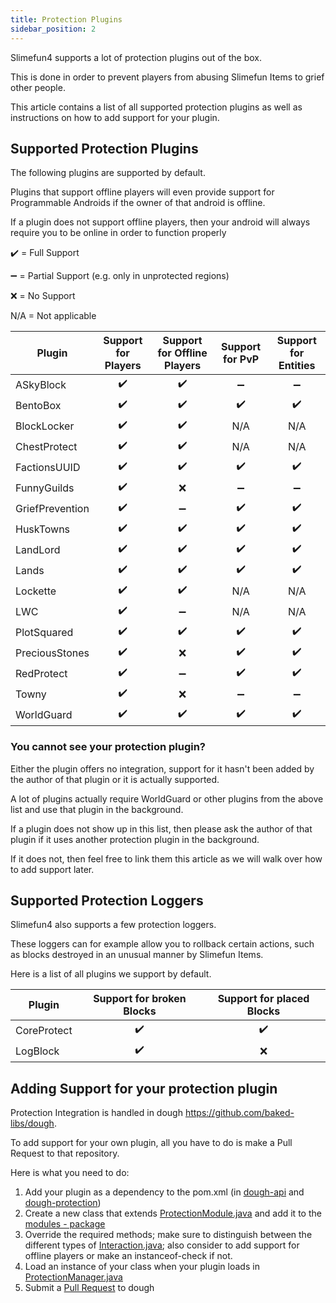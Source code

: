 ```yaml
---
title: Protection Plugins
sidebar_position: 2
---
```


Slimefun4 supports a lot of protection plugins out of the box.

This is done in order to prevent players from abusing Slimefun Items to grief other people.

This article contains a list of all supported protection plugins as well as instructions on how to add support for your plugin.

## Supported Protection Plugins

The following plugins are supported by default.

Plugins that support offline players will even provide support for Programmable Androids if the owner of that android is offline.

If a plugin does not support offline players, then your android will always require you to be online in order to function properly

:heavy_check_mark: = Full Support

:heavy_minus_sign: = Partial Support (e.g. only in unprotected regions)

:x: = No Support

N/A = Not applicable

| Plugin | Support for Players | Support for Offline Players | Support for PvP | Support for Entities
| ------------------ | :----: | :----: | :----: | :---: |
| ASkyBlock | :heavy_check_mark: | :heavy_check_mark: | :heavy_minus_sign: | :heavy_minus_sign: |
| BentoBox | :heavy_check_mark: | :heavy_check_mark: | :heavy_check_mark: | :heavy_check_mark: |
| BlockLocker | :heavy_check_mark: | :heavy_check_mark: | N/A | N/A |
| ChestProtect | :heavy_check_mark: | :heavy_check_mark: | N/A | N/A |
| FactionsUUID | :heavy_check_mark: | :heavy_check_mark: | :heavy_check_mark: | :heavy_check_mark: |
| FunnyGuilds | :heavy_check_mark: | :x: | :heavy_minus_sign: | :heavy_minus_sign: |
| GriefPrevention | :heavy_check_mark: | :heavy_minus_sign: | :heavy_check_mark: | :heavy_check_mark: |
| HuskTowns | :heavy_check_mark: | :heavy_check_mark: | :heavy_check_mark: | :heavy_check_mark: |
| LandLord | :heavy_check_mark: | :heavy_check_mark: | :heavy_check_mark: | :heavy_check_mark: |
| Lands | :heavy_check_mark: | :heavy_check_mark: | :heavy_check_mark: | :heavy_check_mark: |
| Lockette | :heavy_check_mark: | :heavy_check_mark: | N/A | N/A |
| LWC | :heavy_check_mark: | :heavy_minus_sign: | N/A | N/A |
| PlotSquared | :heavy_check_mark: | :heavy_check_mark: | :heavy_check_mark: | :heavy_check_mark: |
| PreciousStones | :heavy_check_mark: | :x: | :heavy_check_mark: | :heavy_check_mark: |
| RedProtect | :heavy_check_mark: | :heavy_minus_sign: | :heavy_check_mark: | :heavy_check_mark: |
| Towny | :heavy_check_mark: | :x: | :heavy_minus_sign: | :heavy_minus_sign: |
| WorldGuard | :heavy_check_mark: | :heavy_check_mark: | :heavy_check_mark: | :heavy_check_mark: |

### You cannot see your protection plugin?

Either the plugin offers no integration, support for it hasn't been added by the author of that plugin or it is actually supported.

A lot of plugins actually require WorldGuard or other plugins from the above list and use that plugin in the background.

If a plugin does not show up in this list, then please ask the author of that plugin if it uses another protection plugin in the background.

If it does not, then feel free to link them this article as we will walk over how to add support later.

## Supported Protection Loggers

Slimefun4 also supports a few protection loggers.

These loggers can for example allow you to rollback certain actions, such as blocks destroyed in an unusual manner by Slimefun Items.

Here is a list of all plugins we support by default.

| Plugin | Support for broken Blocks | Support for placed Blocks |
| ------------------ | :----: | :----: |
| CoreProtect | :heavy_check_mark: | :heavy_check_mark: |
| LogBlock | :heavy_check_mark: | :x: |

## Adding Support for your protection plugin

Protection Integration is handled in dough <https://github.com/baked-libs/dough>.

To add support for your own plugin, all you have to do is make a Pull Request to that repository.

Here is what you need to do:

1. Add your plugin as a dependency to the pom.xml (in [dough-api](https://github.com/baked-libs/dough/blob/main/dough-protection/pom.xml) and [dough-protection](https://github.com/baked-libs/dough/blob/main/dough-protection/pom.xml))
2. Create a new class that extends [ProtectionModule.java](https://github.com/baked-libs/dough/blob/main/dough-protection/src/main/java/io/github/bakedlibs/dough/protection/ProtectionModule.java) and add it to the [modules - package](https://github.com/baked-libs/dough/tree/main/dough-protection/src/main/java/io/github/bakedlibs/dough/protection/modules)
3. Override the required methods; make sure to distinguish between the different types of [Interaction.java](https://github.com/baked-libs/dough/blob/main/dough-protection/src/main/java/io/github/bakedlibs/dough/protection/Interaction.java); also consider to add support for offline players or make an instanceof-check if not.
4. Load an instance of your class when your plugin loads in [ProtectionManager.java](https://github.com/baked-libs/dough/blob/main/dough-protection/src/main/java/io/github/bakedlibs/dough/protection/ProtectionManager.java)
5. Submit a [Pull Request](https://github.com/baked-libs/dough/pulls) to dough
